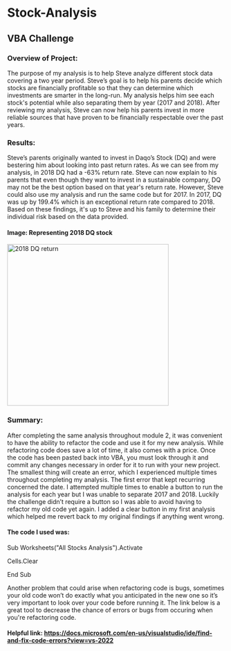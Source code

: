 # Stock-Analysis
## VBA Challenge
### Overview of Project:
The purpose of my analysis is to help Steve analyze different stock data covering a two year period. Steve’s goal is to help his parents decide which 
stocks are financially profitable so that they can determine which investments are smarter in the long-run. My analysis helps him see each stock's 
potential while also separating them by year (2017 and 2018). After reviewing my analysis, Steve can now help his parents invest in more reliable 
sources that have proven to be financially respectable over the past years. 
### Results:
Steve’s parents originally wanted to invest in Daqo’s Stock (DQ) and were bestering him about looking into past return rates. As we can see from 
my analysis, in 2018 DQ had a -63% return rate. Steve can now explain to his parents that even though they want to invest in a sustainable company, 
DQ may not be the best option based on that year's return rate. However, Steve could also use my analysis and run the same code but for 2017. 
In 2017, DQ was up by 199.4% which is an exceptional return rate compared to 2018. Based on these findings, it's up to Steve and his family to 
determine their individual risk based on the data provided.

#### Image: Representing 2018 DQ stock 
<img width="373" alt="2018 DQ return" src="https://user-images.githubusercontent.com/104043438/168684005-eba0077f-ff08-4ebf-ae16-9f705aa95dbf.png">

### Summary:
After completing the same analysis throughout module 2, it was convenient to have the ability to refactor the code and use it for my new analysis. 
While refactoring code does save a lot of time, it also comes with a price. Once the code has been pasted back into VBA, you must look through it 
and commit any changes necessary in order for it to run with your new project. The smallest thing will create an error, which I experienced multiple 
times throughout completing my analysis. The first error that kept recurring concerned the date. I attempted multiple times to enable a button to run 
the analysis for each year but I was unable to separate 2017 and 2018. Luckily the challenge didn’t require a button so I was able to avoid having to 
refactor my old code yet again. I added a clear button in my first analysis which helped me revert back to my original findings if anything went wrong. 

#### The code I used was: 
Sub Worksheets("All Stocks Analysis").Activate

Cells.Clear

End Sub

Another problem that could arise when refactoring code is bugs, sometimes your old code won’t do exactly what you anticipated in the new one so it’s 
very important to look over your code before running it. The link below is a great tool to decrease the chance of errors or bugs from occuring 
when you're refactoring code.

#### Helpful link: https://docs.microsoft.com/en-us/visualstudio/ide/find-and-fix-code-errors?view=vs-2022

